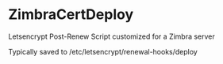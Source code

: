 # ZimbraCertDeploy
Letsencrypt Post-Renew Script customized for a Zimbra server

Typically saved to /etc/letsencrypt/renewal-hooks/deploy
